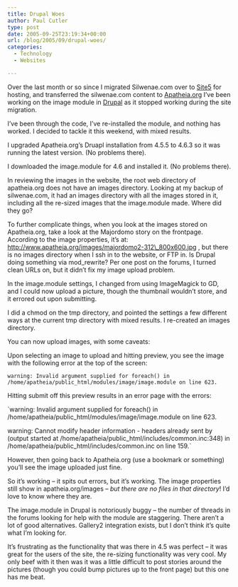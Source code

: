 ```yaml
---
title: Drupal Woes
author: Paul Cutler
type: post
date: 2005-09-25T23:19:34+00:00
url: /blog/2005/09/drupal-woes/
categories:
  - Technology
  - Websites

---
```

Over the last month or so since I migrated Silwenae.com over to [Site5][1] for hosting, and transferred the silwenae.com content to [Apatheia.org][2] I&#8217;ve been working on the image module in [Drupal][3] as it stopped working during the site migration.

I&#8217;ve been through the code, I&#8217;ve re-installed the module, and nothing has worked. I decided to tackle it this weekend, with mixed results.

I upgraded Apatheia.org&#8217;s Druapl installation from 4.5.5 to 4.6.3 so it was running the latest version. (No problems there).

I downloaded the image.module for 4.6 and installed it. (No problems there).

In reviewing the images in the website, the root web directory of apatheia.org does not have an images directory. Looking at my backup of silwenae.com, it had an images directory with all the images stored in it, including all the re-sized images that the image.module made. Where did they go?

To further complicate things, when you look at the images stored on Apatheia.org, take a look at the Majordomo story on the frontpage. According to the image properties, it&#8217;s at: http://www.apatheia.org/images/majordomo2-312\_800x600.jpg , but there is no images directory when I ssh in to the website, or FTP in. Is Drupal doing something via mod\_rewrite? Per one post on the forums, I turned clean URLs on, but it didn&#8217;t fix my image upload problem.

In the image.module settings, I changed from using ImageMagick to GD, and I could now upload a picture, though the thumbnail wouldn&#8217;t store, and it errored out upon submitting.

I did a chmod on the tmp directory, and pointed the settings a few different ways at the current tmp directory with mixed results. I re-created an images directory.

You can now upload images, with some caveats:

Upon selecting an image to upload and hitting preview, you see the image with the following error at the top of the screen:

`warning: Invalid argument supplied for foreach() in /home/apatheia/public_html/modules/image/image.module on line 623.`

Hitting submit off this preview results in an error page with the errors:

`warning: Invalid argument supplied for foreach() in /home/apatheia/public_html/modules/image/image.module on line 623.</p>
<p>warning: Cannot modify header information - headers already sent by (output started at /home/apatheia/public_html/includes/common.inc:348) in /home/apatheia/public_html/includes/common.inc on line 159.`

However, then going back to Apatheia.org (use a bookmark or something) you&#8217;ll see the image uploaded just fine.

So it&#8217;s working &#8211; it spits out errors, but it&#8217;s working. The image properties still show in apatheia.org/images &#8211; _but there are no files in that directory_! I&#8217;d love to know where they are.

The image.module in Drupal is notoriously buggy &#8211; the number of threads in the forums looking for help with the module are staggering. There aren&#8217;t a lot of good alternatives. Gallery2 integration exists, but I don&#8217;t think it&#8217;s quite what I&#8217;m looking for.

It&#8217;s frustrating as the functionality that was there in 4.5 was perfect &#8211; it was great for the users of the site, the re-sizing functionality was very cool. My only beef with it then was it was a little difficult to post stories around the pictures (though you could bump pictures up to the front page) but this one has me beat.

 [1]: http://www.site5.com
 [2]: http://www.apatheia.org
 [3]: http://www.drupal.org